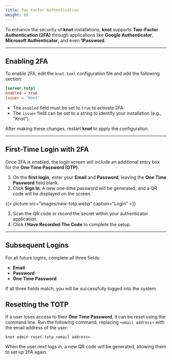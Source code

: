```yaml
---
title: Two Factor Authentication
weight: 60
---
```


To enhance the security of **knot** installations, **knot** supports **Two-Factor Authentication (2FA)** through applications like **Google Authenticator**, **Microsoft Authenticator**, and even **1Password**.

---

## Enabling 2FA

To enable 2FA, edit the `knot.toml` configuration file and add the following section:

```toml
[server.totp]
enabled = true
issuer = 'Knot'
```

- The `enabled` field must be set to `true` to activate 2FA.
- The `issuer` field can be set to a string to identify your installation (e.g., "Knot").

After making these changes, restart **knot** to apply the configuration.

---

## First-Time Login with 2FA

Once 2FA is enabled, the login screen will include an additional entry box for the **One Time Password (OTP)**.

1. On the **first login**, enter your **Email** and **Password**, leaving the **One Time Password** field blank.
2. Click **Sign In**. A new one-time password will be generated, and a QR code will be displayed on the screen.

{{< picture src="images/new-totp.webp" caption="Login" >}}

3. Scan the QR code or record the secret within your authenticator application.
4. Click **I Have Recorded The Code** to complete the setup.

---

## Subsequent Logins

For all future logins, complete all three fields:

- **Email**
- **Password**
- **One Time Password**

If all three fields match, you will be successfully logged into the system.

## Resetting the TOTP

If a user loses access to their **One Time Password**, it can be reset using the command line. Run the following command, replacing `<email address>` with the email address of the user:

```shell
knot admin reset-totp <email address>
```

When the user next logs in, a new QR code will be generated, allowing them to set up 2FA again.
